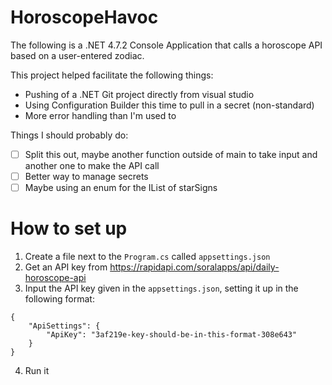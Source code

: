 # HoroscopeHavoc
The following is a .NET 4.7.2 Console Application that calls a horoscope API based on a user-entered zodiac.

This project helped facilitate the following things:
- Pushing of a .NET Git project directly from visual studio
- Using Configuration Builder this time to pull in a secret (non-standard)
- More error handling than I'm used to

Things I should probably do:
- [ ] Split this out, maybe another function outside of main to take input and another one to make the API call
- [ ] Better way to manage secrets
- [ ] Maybe using an enum for the IList of starSigns

# How to set up
1. Create a file next to the `Program.cs` called `appsettings.json`
2. Get an API key from https://rapidapi.com/soralapps/api/daily-horoscope-api
3. Input the API key given in the `appsettings.json`, setting it up in the following format:
```
{
    "ApiSettings": {
        "ApiKey": "3af219e-key-should-be-in-this-format-308e643"
    }
}
```
4. Run it
